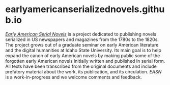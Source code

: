 # earlyamericanserializednovels.github.io  

[_Early American Serial Novels_](https://earlyamericanserializednovels.github.io) is a project dedicated to publishing novels serialized in US newspapers and magazines from the 1780s to the 1820s. The project grows out of a graduate seminar on early American literature and the digital humanities at Idaho State University. Its main goal is to help expand the canon of early American novels by making public some of the forgotten early American novels initially written and published in serial form. All texts have been transcribed from the original documents and include prefatory material about the work, its publication, and its circulation. _EASN_ is a work-in-progress and we welcome comments and feedback.  